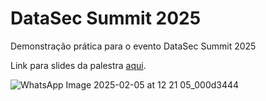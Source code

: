 # DataSec Summit 2025

Demonstração prática para o evento DataSec Summit 2025

Link para slides da palestra [aqui](https://gamma.app/docs/Big-Data-e-Seguranca-Transformando-Dados-em-Estrategia-com-Databr-90a70bfcznfbcjl).

![WhatsApp Image 2025-02-05 at 12 21 05_000d3444](https://github.com/user-attachments/assets/f4a15a49-c52f-4968-9e8f-6f6b07b25872)

